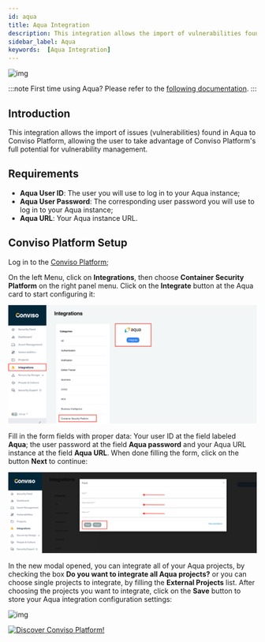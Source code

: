 ```yaml
---
id: aqua
title: Aqua Integration
description: This integration allows the import of vulnerabilities found in Aqua to the Conviso Platform, enhancing vulnerability management.
sidebar_label: Aqua
keywords:  [Aqua Integration]
---
```


<div style={{textAlign: 'center'}}>

![img](../../../static/img/aqua.png)

</div>

:::note
First time using Aqua? Please refer to the [following documentation](https://www.aquasec.com/resources/).
:::

## Introduction

This integration allows the import of issues (vulnerabilities) found in Aqua to Conviso Platform, allowing the user to take advantage of Conviso Platform's full potential for vulnerability management.

## Requirements

- **Aqua User ID**: The user you will use to log in to your Aqua instance;
- **Aqua User Password**: The corresponding user password you will use to log in to your Aqua instance;
- **Aqua URL**: Your Aqua instance URL.

## Conviso Platform Setup

Log in to the [Conviso Platform](https://app.convisoappsec.com);

On the left Menu, click on **Integrations**, then choose **Container Security Platform** on the right panel menu. Click on the **Integrate** button at the Aqua card to start configuring it:

<div style={{textAlign: 'center'}}>

![img](../../../static/img/aqua-img1.png)

</div>

Fill in the form fields with proper data: Your user ID at the field labeled **Aqua**; the user password at the field **Aqua password** and your Aqua URL instance at the field **Aqua URL**. When done filling the form, click on the button **Next** to continue:

<div style={{textAlign: 'center'}}>

![img](../../../static/img/aqua-img2.png)

</div>

In the new modal opened, you can integrate all of your Aqua projects, by checking the box **Do you want to integrate all Aqua projects?**  or you can choose single projects to integrate, by filling the **External Projects** list. After choosing the projects you want to integrate, click on the **Save** button to store your Aqua integration configuration settings: 

<div style={{textAlign: 'center'}}>

![img](../../../static/img/aqua-img3.png)

</div>

[![Discover Conviso Platform!](https://no-cache.hubspot.com/cta/default/5613826/interactive-125788977029.png)](https://cta-service-cms2.hubspot.com/web-interactives/public/v1/track/redirect?encryptedPayload=AVxigLKtcWzoFbzpyImNNQsXC9S54LjJuklwM39zNd7hvSoR%2FVTX%2FXjNdqdcIIDaZwGiNwYii5hXwRR06puch8xINMyL3EXxTMuSG8Le9if9juV3u%2F%2BX%2FCKsCZN1tLpW39gGnNpiLedq%2BrrfmYxgh8G%2BTcRBEWaKasQ%3D&webInteractiveContentId=125788977029&portalId=5613826)